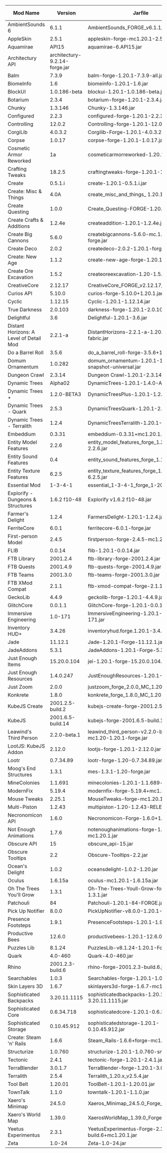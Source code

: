| Mod Name | Version | Jarfile | Curseforge URL | Modrinth URL | GitHub URL |
| -------- | ------- | ------- | -------------- | ------------ | ---------- |
| AmbientSounds 6 | 6.1.1 | AmbientSounds_FORGE_v6.1.1_mc1.20.1.jar
| AppleSkin | 2.5.1 | appleskin-forge-mc1.20.1-2.5.1.jar
| Aquamirae | API15 | aquamirae-6.API15.jar
| Architectury API | architectury-9.2.14-forge.jar
| Balm | 7.3.9 | balm-forge-1.20.1-7.3.9-all.jar
| BiomeInfo | 1.6 | biomeinfo-1.20.1-1.6.jar
| BlockUI | 1.0.186-beta | blockui-1.20.1-1.0.186-beta.jar
| Botarium | 2.3.4 | botarium-forge-1.20.1-2.3.4.jar
| Chunky | 1.3.146 | Chunky-1.3.146.jar
| Configured | 2.2.3 | configured-forge-1.20.1-2.2.3.jar
| Controlling | 12.0.2 | Controlling-forge-1.20.1-12.0.2.jar
| CorgiLib | 4.0.3.2 | Corgilib-Forge-1.20.1-4.0.3.2.jar
| Corpse | 1.0.17 | corpse-forge-1.20.1-1.0.17.jar
| Cosmetic Armor Reworked | 1a | cosmeticarmorreworked-1.20.1-v1a.jar
| Crafting Tweaks | 18.2.5 | craftingtweaks-forge-1.20.1-18.2.5.jar
| Create | 0.5.1.i | create-1.20.1-0.5.1.i.jar
| Create: Misc & Things | 4.0A | create_misc_and_things_ 1.20.1_4.0A.jar
| Create Questing | 1.0.0 | Create_Questing-FORGE-1.20.1-1.0.0.jar
| Create Crafts & Additions | 1.2.4e | createaddition-1.20.1-1.2.4e.jar
| Create Big Cannons | 5.6.0 | createbigcannons-5.6.0-mc.1.20.1-forge.jar
| Create Deco | 2.0.2 | createdeco-2.0.2-1.20.1-forge.jar
| Create: New Age | 1.1.2 | create-new-age-forge-1.20.1-1.1.2.jar
| Create Ore Excavation | 1.5.2 | createoreexcavation-1.20-1.5.2.jar
| CreativeCore | 2.12.17 | CreativeCore_FORGE_v2.12.17_mc1.20.1.jar
| Curios API | 5.10.0 | curios-forge-5.10.0+1.20.1.jar
| Cyclic | 1.12.15 | Cyclic-1.20.1-1.12.14.jar
| True Darkness | 2.0.103 | darkness-forge-1.20.1-2.0.103-fork.jar
| Delightful | 3.6 | Delightful-1.20.1-3.6.jar
| Distant Horizons: A Level of Detail Mod | 2.2.1-a | DistantHorizons-2.2.1-a-1.20.1-forge-fabric.jar
| Do a Barrel Roll | 3.5.6 | do_a_barrel_roll-forge-3.5.6+1.20.1.jar
| Domum Ornamentum | 1.0.282 | domum_ornamentum-1.20.1-1.0.282-snapshot-universal.jar
| Dungeon Crawl | 2.3.14 | Dungeon Crawl-1.20.1-2.3.14.jar
| Dynamic Trees | Alpha02 | DynamicTrees-1.20.1-1.4.0-ALPHA02.jar
| Dynamic Trees + | 1.2.0-BETA3 | DynamicTreesPlus-1.20.1-1.2.0-BETA3.jar
| Dynamic Trees - Quark | 2.5.3 | DynamicTreesQuark-1.20.1-2.5.3.jar
| Dynamic Trees - Terralith | 1.2.4 | DynamicTreesTerralith-1.20.1-1.2.4.jar
| Embeddium | 0.3.31 | embeddium-0.3.31+mc1.20.1.jar
| Entity Model Features | 2.2.6 | entity_model_features_forge_1.20.1-2.2.6.jar
| Entity Sound Features | 0.4 | entity_sound_features_forge_1.19.4+-0.4.jar
| Entity Texture Features | 6.2.5 | entity_texture_features_forge_1.20.1-6.2.5.jar
| Essential Mod | 1-3-4-1 | essential_1-3-4-1_forge_1-20-1.jar
| Explorify - Dungeons & Structures | 1.6.2 f10-48 | Explorify v1.6.2 f10-48.jar
| Farmer's Delight | 1.2.4 | FarmersDelight-1.20.1-1.2.4.jar
| FerriteCore | 6.0.1 | ferritecore-6.0.1-forge.jar
| First-person Model | 2.4.5 | firstperson-forge-2.4.5-mc1.20.1.jar
| FLIB | 0.0.14 | flib-1.20.1-0.0.14.jar
| FTB Library | 2001.2.4 | ftb-library-forge-2001.2.4.jar
| FTB Quests | 2001.4.9 | ftb-quests-forge-2001.4.9.jar
| FTB Teams | 2001.3.0 | ftb-teams-forge-2001.3.0.jar
| FTB XMod Compat | 2.1.1 | ftb-xmod-compat-forge-2.1.1.jar
| GeckoLib | 4.4.9 | geckolib-forge-1.20.1-4.4.9.jar
| GlitchCore | 0.0.1.1 | GlitchCore-forge-1.20.1-0.0.1.1.jar
| Immersive Engineering | 1.0-171 | ImmersiveEngineering-1.20.1-10.1.0-171.jar
| Inventory HUD+ | 3.4.26 | inventoryhud.forge.1.20.1-3.4.26.jar
| Jade | 11.12.1 | Jade-1.20.1-Forge-11.12.1.jar
| JadeAddons | 5.3.1 | JadeAddons-1.20.1-Forge-5.3.1.jar
| Just Enough Items | 15.20.0.104 | jei-1.20.1-forge-15.20.0.104.jar
| Just Enough Resources | 1.4.0.247 | JustEnoughResources-1.20.1-1.4.0.247.jar
| Just Zoom | 2.0.0 | justzoom_forge_2.0.0_MC_1.20.1.jar
| Konkrete| 1.8.0 | konkrete_forge_1.8.0_MC_1.20-1.20.1.jar
| KubeJS Create | 2001.2.5-build.2 | kubejs-create-forge-2001.2.5-build.2.jar
| KubeJS | 2001.6.5-build.14 | kubejs-forge-2001.6.5-build.14.jar
| Leawind's Third Person | 2.2.0-beta.1 | leawind_third_person-v2.2.0-beta.1-mc1.20-1.20.1-forge.jar
| LootJS: KubeJS Addon | 2.12.0 | lootjs-forge-1.20.1-2.12.0.jar
| Lootr | 0.7.34.89 | lootr-forge-1.20-0.7.34.89.jar
| Moog's End Structures | 1.3.1 | mes-1.3.1-1.20-forge.jar
| MineColonies | 1.1.691 | minecolonies-1.20.1-1.1.689-snapshot.jar
| ModernFix | 5.19.4 | modernfix-forge-5.19.4+mc1.20.1.jar
| Mouse Tweaks | 2.25.1 | MouseTweaks-forge-mc1.20.1-2.25.1.jar
| Multi-Piston | 1.2.43 | multipiston-1.20-1.2.43-RELEASE.jar
| Necronomicon API | 1.6.0 | Necronomicon-Forge-1.6.0+1.20.1.jar
| Not Enough Animations | 1.7.6 | notenoughanimations-forge-1.7.6-mc1.20.1.jar
| Obscure API | 15 | obscure_api-15.jar
| Obscure Tooltips | 2.2 | Obscure-Tooltips-2.2.jar
| Ocean's Delight | 1.0.2 | oceansdelight-1.0.2-1.20.jar
| Oculus | 1.6.15a | oculus-mc1.20.1-1.6.15a.jar
| Oh The Trees You'll Grow | 1.3.1 | Oh-The-Trees-Youll-Grow-forge-1.20.1-1.3.1.jar
| Patchouli | 84 | Patchouli-1.20.1-84-FORGE.jar
| Pick Up Notifier | 8.0.0 | PickUpNotifier-v8.0.0-1.20.1-Forge.jar
| Presence Footsteps | 1.9.1 | PresenceFootsteps-1.20.1-1.9.1-beta.1.jar
| Productive Bees | 12.6.0 | productivebees-1.20.1-12.6.0.jar
| Puzzles Lib | 8.1.24 | PuzzlesLib-v8.1.24-1.20.1-Forge.jar
| Quark | 4.0-460| Quark-4.0-460.jar
| Rhino | 2001.2.3-build.6 | rhino-forge-2001.2.3-build.6.jar
| Searchables | 1.0.3 | Searchables-forge-1.20.1-1.0.3.jar
| Skin Layers 3D | 1.6.7 | skinlayers3d-forge-1.6.7-mc1.20.1.jar
| Sophisticated Backpacks | 3.20.11.1115 | sophisticatedbackpacks-1.20.1-3.20.11.1115.jar
| Sophisticated Core | 0.6.34.718 | sophisticatedcore-1.20.1-0.6.34.718.jar
| Sophisticated Storage | 0.10.45.912 | sophisticatedstorage-1.20.1-0.10.45.912.jar
| Create: Steam 'n' Rails | 1.6.6 | Steam_Rails-1.6.6+forge-mc1.20.1.jar
| Structurize | 1.0.760 | structurize-1.20.1-1.0.760-snapshot.jar
| Tectonic | 2.4.1 | tectonic-forge-1.20.1-2.4.1.jar
| TerraBlender | 3.0.1.7 | TerraBlender-forge-1.20.1-3.0.1.7.jar
| Terralith | 2.5.4 | Terralith_1.20.x_v2.5.4.jar
| Tool Belt | 1.20.01 | ToolBelt-1.20.1-1.20.01.jar
| TownTalk | 1.1.0 | towntalk-1.20.1-1.1.0.jar
| Xaero's Minimap | 24.5.0 | Xaeros_Minimap_24.5.0_Forge_1.20.jar
| Xaero's World Map | 1.39.0 | XaerosWorldMap_1.39.0_Forge_1.20.jar
| Yeetus Experimentus | 2.3.1 | YeetusExperimentus-Forge-2.3.1-build.6+mc1.20.1.jar
| Zeta | 1.0-24 | Zeta-1.0-24.jar
